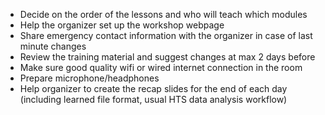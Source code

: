 - Decide on the order of the lessons and who will teach which modules
- Help the organizer set up the workshop webpage
- Share emergency contact information with the organizer in case of last minute changes
- Review the training material and suggest changes at max 2 days before
- Make sure good quality wifi or wired internet connection in the room
- Prepare microphone/headphones
- Help organizer to create the recap slides for the end of each day (including learned file format, usual HTS data analysis workflow)
